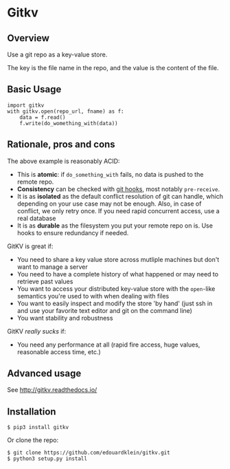# Gitkv
## Overview

Use a git repo as a key-value store.

The key is the file name in the repo, and the value is the content of the file.

## Basic Usage

    import gitkv
    with gitkv.open(repo_url, fname) as f:
        data = f.read()
        f.write(do_womething_with(data))

## Rationale, pros and cons

The above example is reasonably ACID:

- This is **atomic**: if `do_something_with` fails, no data is pushed to the remote repo.
- **Consistency** can be checked with [git hooks](https://git-scm.com/book/gr/v2/Customizing-Git-Git-Hooks), most notably `pre-receive`.
- It is as **isolated** as the default conflict resolution of git can handle, which depending on your use case may not be enough. Also, in case of conflict, we only retry once. If you need rapid concurrent access, use a real database
- It is as **durable** as the filesystem you put your remote repo on is. Use hooks to ensure redundancy if needed.

GitKV is great if:
- You need to share a key value store across mutliple machines but don't want to manage a server
- You need to have a complete history of what happened or may need to retrieve past values
- You want to access your distributed key-value store with the `open`-like semantics you're used to with when dealing with files
- You want to easily inspect and modify the store 'by hand' (just ssh in and use your favorite text editor and git on the command line)
- You want stability and robustness

GitKV *really sucks* if:
- You need any performance at all (rapid fire access, huge values, reasonable access time, etc.)

## Advanced usage

See http://gitkv.readthedocs.io/

## Installation

    $ pip3 install gitkv


Or clone the repo:

    $ git clone https://github.com/edouardklein/gitkv.git
    $ python3 setup.py install

